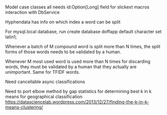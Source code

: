 #
 
Model case classes all needs id:Option[Long] field for slickext macros interaction with DbService

Hyphendata has info on which index a word can be split

For mysql.local database, run create database doffapp default character set latin1;

Whenever a batch of M compound word is split more than N times, the split forms of those words needs to be validated by a human.

Whenever M most used word is used more than N times for discarding words, they must be validated by a human that they actually are unimportant.
Same for TFIDF words.

Need cancellable async classifications

Need to port elbow method by gap statistics for determining best k in k means for geographical classification
https://datasciencelab.wordpress.com/2013/12/27/finding-the-k-in-k-means-clustering/